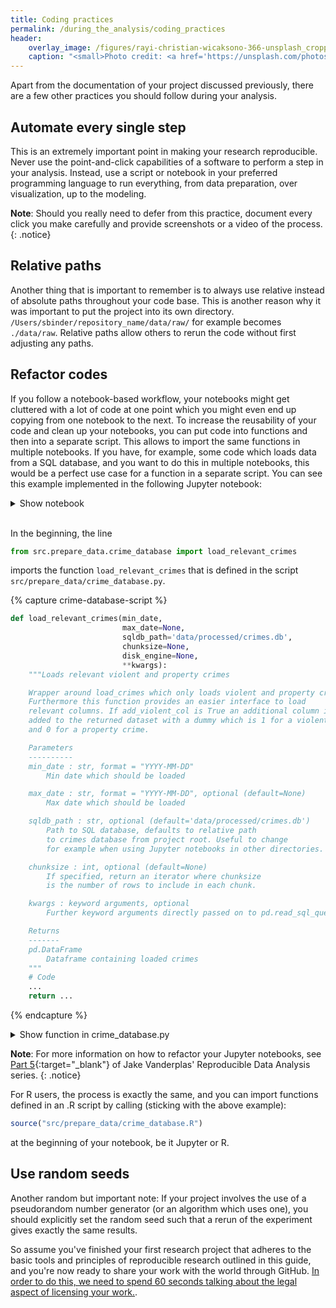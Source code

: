 ```yaml
---
title: Coding practices
permalink: /during_the_analysis/coding_practices
header:
    overlay_image: /figures/rayi-christian-wicaksono-366-unsplash_cropped.jpg
    caption: "<small>Photo credit: <a href='https://unsplash.com/photos/6PF6DaiWz48' target='_blank'>Rayi Christian Wicaksono</a></small>"
---
```

Apart from the documentation of your project discussed previously, there are a few other practices you should follow during your analysis.

## Automate every single step
This is an extremely important point in making your research reproducible. Never use the point-and-click capabilities of a software to perform a step in your analysis. Instead, use a script or notebook in your preferred programming language to run everything, from data preparation, over visualization, up to the modeling.

**Note**: Should you really need to defer from this practice, document every click you make carefully and provide screenshots or a video of the process.
{: .notice}

## Relative paths
Another thing that is important to remember is to always use relative instead of absolute paths throughout your code base. This is another reason why it was important to put the project into its own directory. `/Users/sbinder/repository_name/data/raw/` for example becomes `./data/raw`. Relative paths allow others to rerun the code without first adjusting any paths.

## Refactor codes
If you follow a notebook-based workflow, your notebooks might get cluttered with a lot of code at one point which you might even end up copying from one notebook to the next. To increase the reusability of your code and clean up your notebooks, you can put code into functions and then into a separate script. This allows to import the same functions in multiple notebooks. If you have, for example, some code which loads data from a SQL database, and you want to do this in multiple notebooks, this would be a perfect use case for a function in a separate script. You can see this example implemented in the following Jupyter notebook:

<details>
<summary style="cursor:pointer">Show notebook</summary>
<iframe src="https://nbviewer.jupyter.org/github/binste/chicago_safepassage_evaluation/blob/master/notebooks/3_match_datasets/2.0-binste-crimes-blocks.ipynb" height="1100" width="100%" style="border:none;"></iframe>
</details><br />

In the beginning, the line
```python
from src.prepare_data.crime_database import load_relevant_crimes
```
imports the function `load_relevant_crimes` that is defined in the script `src/prepare_data/crime_database.py`.

{% capture crime-database-script %}
```python
def load_relevant_crimes(min_date,
                         max_date=None,
                         sqldb_path='data/processed/crimes.db',
                         chunksize=None,
                         disk_engine=None,
                         **kwargs):
    """Loads relevant violent and property crimes

    Wrapper around load_crimes which only loads violent and property crimes.
    Furthermore this function provides an easier interface to load
    relevant columns. If add_violent_col is True an additional column is
    added to the returned dataset with a dummy which is 1 for a violent crime
    and 0 for a property crime.

    Parameters
    ----------
    min_date : str, format = "YYYY-MM-DD"
        Min date which should be loaded

    max_date : str, format = "YYYY-MM-DD", optional (default=None)
        Max date which should be loaded

    sqldb_path : str, optional (default='data/processed/crimes.db')
        Path to SQL database, defaults to relative path
        to crimes database from project root. Useful to change
        for example when using Jupyter notebooks in other directories.

    chunksize : int, optional (default=None)
        If specified, return an iterator where chunksize
        is the number of rows to include in each chunk.

    kwargs : keyword arguments, optional
        Further keyword arguments directly passed on to pd.read_sql_query call

    Returns
    -------
    pd.DataFrame
        Dataframe containing loaded crimes
    """
    # Code
    ...
    return ...
```
{% endcapture %}

<details>
<summary style="cursor:pointer">Show function in crime_database.py</summary>
<small>
{{ crime-database-script | markdownify }}
</small>
</details>


**Note**: For more information on how to refactor your Jupyter notebooks, see [Part 5](https://www.youtube.com/watch?list=PLYCpMb24GpOC704uO9svUrihl-HY1tTJJ&time_continue=1&v=DjpCHNYQodY){:target="_blank"} of Jake Vanderplas' Reproducible Data Analysis series.
{: .notice}

For R users, the process is exactly the same, and you can import functions defined in an .R script by calling (sticking with the above example):
```r
source("src/prepare_data/crime_database.R")
```
at the beginning of your notebook, be it Jupyter or R.

## Use random seeds
Another random but important note: If your project involves the use of a pseudorandom number generator (or an algorithm which uses one), you should explicitly set the random seed such that a rerun of the experiment gives exactly the same results.

So assume you've finished your first research project that adheres to the basic tools and principles of reproducible research outlined in this guide, and you're now ready to share your work with the world through GitHub. [In order to do this, we need to spend 60 seconds talking about the legal aspect of licensing your work.](../sharing_your_work/license).
